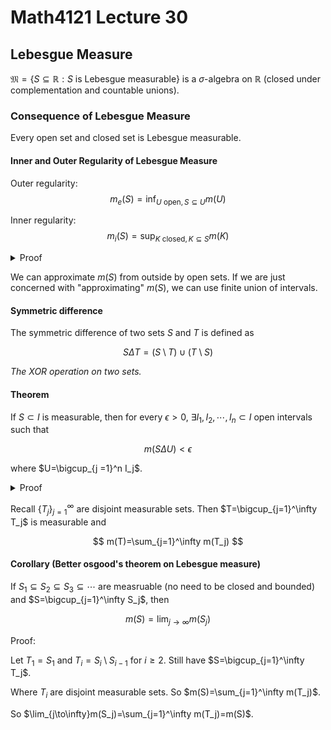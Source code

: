 # Math4121 Lecture 30

## Lebesgue Measure

$\mathfrak{M}=\{S\subseteq\mathbb{R}:S\text{ is Lebesgue measurable}\}$ is a $\sigma$-algebra on $\mathbb{R}$ (closed under complementation and countable unions).

### Consequence of Lebesgue Measure

Every open set and closed set is Lebesgue measurable.

#### Inner and Outer Regularity of Lebesgue Measure

Outer regularity:
$$
m_e(S)=\inf_{U\text{ open},S\subseteq U}m(U)
$$

Inner regularity:
$$
m_i(S)=\sup_{K\text{ closed},K\subseteq S}m(K)
$$

<details>
<summary>Proof</summary>

Inner regularity:

Since $m_i(S)=m(I)-m_e(I\setminus S)$, $S\subseteq I$ for some closed interval $I$. Let $\epsilon>0$ and $U$ be an open set such that $I\setminus S\subseteq U$ and $m(U)<m(I\setminus S)+\epsilon$.

Take $K=I\setminus U$. Then $K\subseteq S$ and $K$ is closed and

$$
m(K)=m(I)-m(U)>m(I)-m(I\setminus S)-\epsilon
$$

So $m_i(S)<m(K)+\epsilon$. Since $\epsilon$ is arbitrary, $m_i(S)\leq m_e(S)$.

</details>

We can approximate $m(S)$ from outside by open sets. If we are just concerned with "approximating" $m(S)$, we can use finite union of intervals.

#### Symmetric difference

The symmetric difference of two sets $S$ and $T$ is defined as

$$
S\Delta T=(S\setminus T)\cup(T\setminus S)
$$

_The XOR operation on two sets._

#### Theorem 

If $S\subset I$ is measurable, then for every $\epsilon>0$, $\exists I_1,I_2,\cdots,I_n\subset I$ open intervals such that

$$
m(S\Delta U)<\epsilon
$$

where $U=\bigcup_{j =1}^n I_j$.

<details>
<summary>Proof</summary>

Let $\epsilon>0$ and $m(V)<m(S)+\frac{\epsilon}{2}$. Let $K\subseteq S$ be closed set such that $m(S)-\frac{\epsilon}{2}<m(K)$. $V$ is an open cover of closed and bounded set $K$. By Heine-Borel theorem, $K$ has a finite subcover. Let $I_1,I_2,\cdots,I_n$ be the open intervals in the subcover.

Check:

$$
m(S\Delta U)=m(S\setminus U)+m(U\setminus S)\leq m(S\setminus K)+m(U\setminus S)<\epsilon
$$

</details>

Recall $\{T_j\}_{j=1}^\infty$ are disjoint measurable sets. Then $T=\bigcup_{j=1}^\infty T_j$ is measurable and

$$
m(T)=\sum_{j=1}^\infty m(T_j)
$$

#### Corollary (Better osgood's theorem on Lebesgue measure)

If $S_1\subseteq S_2\subseteq S_3\subseteq\cdots$  are measruable (no need to be closed and bounded) and $S=\bigcup_{j=1}^\infty S_j$, then

$$
m(S)=\lim_{j\to\infty}m(S_j)
$$

Proof:

Let $T_1=S_1$ and $T_i=S_i\setminus S_{i-1}$ for $i\geq 2$. Still have $S=\bigcup_{j=1}^\infty T_j$.

Where $T_i$ are disjoint measurable sets. So $m(S)=\sum_{j=1}^\infty m(T_j)$.

So $\lim_{j\to\infty}m(S_j)=\sum_{j=1}^\infty m(T_j)=m(S)$.

